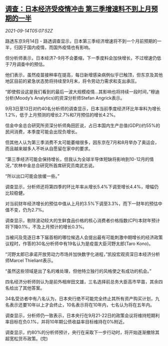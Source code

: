 <!--1631597463000-->
[调查：日本经济受疫情冲击 第三季增速料不到上月预期的一半](https://cn.reuters.com/article/poll-japan-covid-q3-economy-0914-idCNKBS2GA0B6)
------

<div><i>2021-09-14T05:07:52Z</i></div><p>路透东京9月14日 - 路透调查显示，日本第三季经济增速将不到一个月前预期的一半，归因于国内疫情，而国外疫情也有影响。</p><p>但分析师表示，日本经济7-9月不会萎缩，下一季度料会加快增长，不过增速仍低于7月调查中的预估。</p><p>他们表示，虽然疫苗接种率在提高，每日新增感染病例似乎已触顶，但东京及其他地区目前的紧急状态势将持续至9月末，将令劳动力需求和支出承压。</p><p>“即使假设这是我们看到的最后一波大规模疫情...其影响也将持续一段时间，”穆迪分析(Moody’s Analytics)的资深分析师Stefan Angrick表示。</p><p>9月3日至13日对约40名分析师的调查显示，日本当前季度经济环比年率料为增长1.2%，低于上月预测的增长2.7%和7月预估的增长4.2%。</p><p>信金中金总合研究所资深分析师角田匠说，占日本国内生产总值(GDP))约55%的民间消费，本季度可能会出现负增长。</p><p>但其他人认为第三季消费不太可能萎缩很多，因东京在7月和8月举办了奥运会，而且越来越多人不听从自愿留在家中的要求。</p><p>“第三季经济可能会保持增长，但我认为全球半导体短缺将影响到10-12月的情况，”农林中金总合研究所首席研究员南武志说。</p><p>“所以出口可能会放缓一些。”</p><p>调查显示，分析师还将第四季的环比年率从增长5.4%下调至增长4.4%，增幅仍比较稳健。</p><p>对当前财年经济增长的预估中值从上月的3.5%下调至3.3%，而下一财年的预估中值不变，仍为2.7%。</p><p>调查显示，剔除波动较大的生鲜食品价格的核心消费者价格指数(CPI)本财年预计将下降0.1%，不及上月预计的增长0.3%。</p><p>当被问及竞逐日本下届首相的哪位候选人会提出最有可能刺激中期增长的经济政策议程时，作答的30名分析师中有19名认为是疫苗大臣河野太郎(Taro Kono)。</p><p>“河野太郎已承诺开放劳动力市场并加快数字化进程，”凯投宏观资深日本经济分析师Marcel Thieliant表示。</p><p>“虽然这些领域是出了名的难处理，但他特立独行的风格使之有成功的机会。”</p><p>四名经济分析师则认为是前外相岸田文雄，三名选择前总务大臣高市早苗，其余四名给出了其他答案。</p><p>34名受访者中有八名认为，日本央行绝不可能完全终止其所有资产购买计划，九名表示还要10年以上才会终止，10名表示将在10年内，七名认为将在五年内。</p><p>调查显示，分析师仍一致表示，日本央行在9月21-22日的政策会议将维持短期利率目标在负0.1%，并将10年期公债收益率目标维持在0%附近。</p><p>调查显示，约80%的分析师预计，央行在采取下一步行动时，将开始逐渐撤除其超宽松货币政策。(完)</p>
